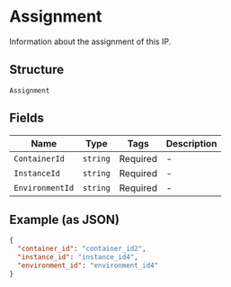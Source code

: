 
# Assignment

Information about the assignment of this IP.

## Structure

`Assignment`

## Fields

| Name | Type | Tags | Description |
|  --- | --- | --- | --- |
| `ContainerId` | `string` | Required | - |
| `InstanceId` | `string` | Required | - |
| `EnvironmentId` | `string` | Required | - |

## Example (as JSON)

```json
{
  "container_id": "container_id2",
  "instance_id": "instance_id4",
  "environment_id": "environment_id4"
}
```

